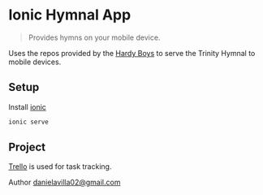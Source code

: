 # Ionic Hymnal App #
> Provides hymns on your mobile device.

Uses the repos provided by the [Hardy Boys](https://github.com/the-hardy-boys) to serve the Trinity Hymnal to mobile devices.

## Setup ##

Install [ionic](http://ionicframework.com/getting-started/)

```bash
ionic serve
```

## Project ##
[Trello](https://trello.com/b/qqGViEvF/trinity-hymnal-mobile) is used for task tracking.

Author danielavilla02@gmail.com